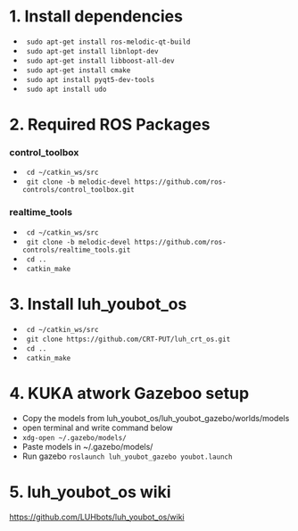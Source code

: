 # 1. Install dependencies
* ` sudo apt-get install ros-melodic-qt-build`
* ` sudo apt-get install libnlopt-dev`
* ` sudo apt-get install libboost-all-dev`
* ` sudo apt-get install cmake`
* ` sudo apt install pyqt5-dev-tools`
* ` sudo apt install udo`


# 2. Required ROS Packages  
### control_toolbox
* ` cd ~/catkin_ws/src`
* ` git clone -b melodic-devel https://github.com/ros-controls/control_toolbox.git`
### realtime_tools
* ` cd ~/catkin_ws/src`
* ` git clone -b melodic-devel https://github.com/ros-controls/realtime_tools.git`
* ` cd ..`
* ` catkin_make`



# 3. Install luh_youbot_os
* ` cd ~/catkin_ws/src`
* ` git clone https://github.com/CRT-PUT/luh_crt_os.git`
* ` cd ..`
* ` catkin_make`

# 4. KUKA atwork Gazeboo setup
* Copy the models from luh_youbot_os/luh_youbot_gazebo/worlds/models
* open terminal and write command below
* `xdg-open ~/.gazebo/models/`
* Paste models in ~/.gazebo/models/
* Run gazebo `roslaunch luh_youbot_gazebo youbot.launch`  

# 5. luh_youbot_os wiki
https://github.com/LUHbots/luh_youbot_os/wiki
